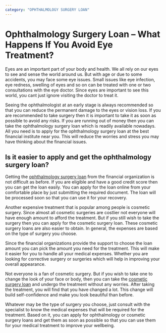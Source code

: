 ```yaml
---
category: "OPHTHALMOLOGY SURGERY LOAN"
---
```


# Ophthalmology Surgery Loan – What Happens If You Avoid Eye Treatment?

Eyes are an important part of your body and health. We all rely on our eyes to see and sense the world around us. But with age or due to some accidents, you may face some eye issues. Small issues like eye infection, eye redness, swelling of eyes and so on can be treated with one or two consultations with the eye doctor. Since eyes are important to see this world, you cant just ignore visiting the doctor to treat it.

Seeing the ophthalmologist at an early stage is always recommended so that you can reduce the permanent damage to the eyes or vision loss. If you are recommended to take surgery then it is important to take it as soon as possible to avoid any risks. If you are running out of money then you can take the ophthalmology surgery loan which is readily available nowadays. All you need is to apply for the ophthalmology surgery loan at the best financial institute near you. This will reduce the worries and stress you may have thinking about the financial issues.

## Is it easier to apply and get the ophthalmology surgery loan?

Getting the [ophthalmology surgery loan](https://medical.tlc.com.au/eye-surgery/) from the financial organization is not difficult as before. If you are eligible and have a good credit score then you can get the loan easily. You can apply for the loan online from your comfortable place by just submitting the required document. The loan will be processed soon so that you can use it for your recovery.

Another expensive treatment that is popular among people is cosmetic surgery. Since almost all cosmetic surgeries are costlier not everyone will have enough amount to afford the treatment. But if you still wish to take the surgery then you can apply for the cosmetic surgery loan. These cosmetic surgery loans are also easier to obtain. In general, the expenses are based on the type of surgery you choose.

Since the financial organizations provide the support to choose the loan amount you can pick the amount you need for the treatment. This will make it easier for you to handle all your medical expenses. Whether you are looking for corrective surgery or surgeries which will help in improving your overall appearance.

Not everyone is a fan of cosmetic surgery. But if you wish to take one to change the look of your face or body, then you can take the [cosmetic surgery loan](https://medical.tlc.com.au/cosmetic-surgery/) and undergo the treatment without any worries. After taking the treatment, you will find that you have changed a lot. This change will build self-confidence and make you look beautiful than before.

Whatever may be the type of surgery you choose, just consult with the specialist to know the medical expenses that will be required for the treatment. Based on it, you can apply for ophthalmology or cosmetic surgery loans and get them as soon as possible so that you can use them for your medical treatment to improve your wellbeing.
